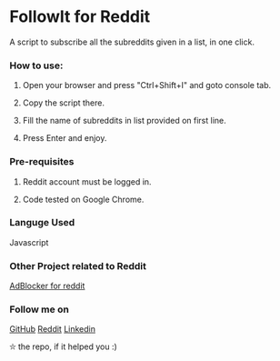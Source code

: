 # FollowIt for Reddit
A script to subscribe all the subreddits given in a list, in one click.

### How to use:
1) Open your browser and press "Ctrl+Shift+I" and goto console tab.

2) Copy the script there.

3) Fill the name of subreddits in list provided on first line.

4) Press Enter and enjoy.


### Pre-requisites
1) Reddit account must be logged in.

2) Code tested on Google Chrome.


### Languge Used
Javascript

### Other Project related to Reddit
[AdBlocker for reddit](https://github.com/royaleagle73/ad-free-reddit)

### Follow me on
[GitHub](https://Github.com/Royaleagle73)
[Reddit](https://reddit.com/u/royaleagle73)
[Linkedin](https://www.linkedin.com/in/deepakchauhan878)

⛥ the repo, if it helped you :)
